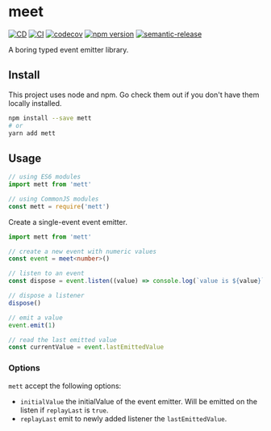 # meet
[![CD](https://github.com/alfredosalzillo/mett/workflows/CD/badge.svg)](https://github.com/alfredosalzillo/mett/actions/workflows/CD.yml)
[![CI](https://github.com/alfredosalzillo/mett/workflows/CI/badge.svg)](https://github.com/alfredosalzillo/mett/actions/workflows/CI.yml)
[![codecov](https://codecov.io/gh/alfredosalzillo/mett/branch/main/graph/badge.svg)](https://codecov.io/gh/alfredosalzillo/mett)
[![npm version](https://badge.fury.io/js/mett.svg)](https://badge.fury.io/js/mett)
[![semantic-release](https://img.shields.io/badge/%20%20%F0%9F%93%A6%F0%9F%9A%80-semantic--release-e10079.svg)](https://github.com/semantic-release/semantic-release)

A boring typed event emitter library.

## Install

This project uses node and npm. Go check them out if you don't have them locally installed.

```bash
npm install --save mett
# or 
yarn add mett
```

## Usage

```typescript
// using ES6 modules
import mett from 'mett'

// using CommonJS modules
const mett = require('mett')
```

Create a single-event event emitter.

```typescript
import mett from 'mett'

// create a new event with numeric values
const event = meet<number>()

// listen to an event
const dispose = event.listen((value) => console.log(`value is ${value}`))

// dispose a listener
dispose()

// emit a value
event.emit(1)

// read the last emitted value
const currentValue = event.lastEmittedValue
```

### Options

`mett` accept the following options:

- `initialValue` the initialValue of the event emitter. Will be emitted on the listen if `replayLast` is `true`.
- `replayLast` emit to newly added listener the `lastEmittedValue`.

